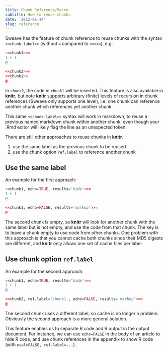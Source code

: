 ```yaml
---
title: Chunk Reference/Macro
subtitle: How to reuse chunks
date: '2012-01-14'
slug: reference
---
```


Sweave has the feature of chunk reference to reuse chunks with the syntax `<<chunk-label>>` (without `=` compared to `<<>>=`), e.g.

```r 
<<chunk1>>=
1 + 1
@

<<chunk2>>=
<<chunk1>>
@
```

In `chunk2`, the code in `chunk1` will be inserted. This feature is also available in **knitr**, but note **knitr** supports arbitrary (finite) levels of recursion in chunk references (Sweave only supports one level), i.e. one chunk can reference another chunk which references yet another chunk.

This same `<<chunk-label>>` syntax will work in markdown, to reuse a previous named markdown chunk within another chunk, even though your .Rmd editor will likely flag the line as an unexpected token.

There are still other approaches to reuse chunks in **knitr**.

1. use the same label as the previous chunk to be reused
1. use the chunk option `ref.label` to reference another chunk

## Use the same label

An example for the first approach:

```r 
<<chunk1, echo=TRUE, results='hide'>>=
1 + 1
@

<<chunk1, echo=FALSE, results='markup'>>=
@
```

The second chunk is empty, so **knitr** will look for another chunk with the same label but is not empty, and use the code from that chunk. The key is to leave a chunk empty to use code from other chunks. One problem with this approach is that you cannot cache both chunks since their MD5 digests are different, and **knitr** only allows one set of cache files per label.

## Use chunk option `ref.label`

An example for the second approach:

```r 
<<chunk1, echo=TRUE, results='hide'>>=
1 + 1
@

<<chunk2, ref.label='chunk1', echo=FALSE, results='markup'>>=
@
```

The second chunk uses a different label, so cache is no longer a problem. Obviously the second approach is a more general solution.

This feature enables us to separate R code and R output in the output document. For instance, we can use `echo=FALSE` in the body of an article to hide R code, and use chunk references in the appendix to show R code (with `eval=FALSE, ref.label=...`).
